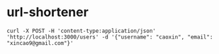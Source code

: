 # url-shortener

```
curl -X POST -H 'content-type:application/json' 'http://localhost:3000/users' -d '{"username": "caoxin", "email": "xincao9@gmail.com"}'
```
